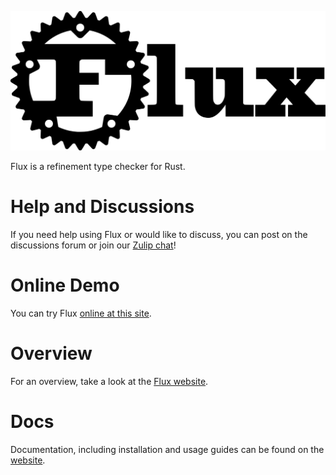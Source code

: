 <img
    src="assets/logo-wide.svg"
    alt="flux logo" class="flux-logo">

Flux is a refinement type checker for Rust.

# Help and Discussions

If you need help using Flux or would like to discuss, you can post on the discussions forum or join
our [Zulip chat](https://flux-rs.zulipchat.com/)!

# Online Demo

You can try Flux [online at this site](https://flux.goto.ucsd.edu/).

# Overview

For an overview, take a look at the [Flux website](https://flux-rs.github.io).

# Docs

Documentation, including installation and usage guides can be found on the
[website](https://flux-rs.github.io/flux).
